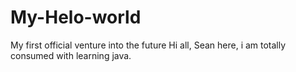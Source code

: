 # My-Helo-world
My first official venture into the future
Hi all, Sean here, i am totally consumed with learning java.

